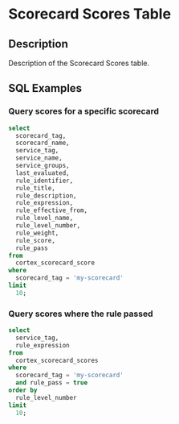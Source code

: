 # Scorecard Scores Table

## Description
Description of the Scorecard Scores table.

## SQL Examples

### Query scores for a specific scorecard

```sql
select
  scorecard_tag,
  scorecard_name,
  service_tag,
  service_name,
  service_groups,
  last_evaluated,
  rule_identifier,
  rule_title,
  rule_description,
  rule_expression,
  rule_effective_from,
  rule_level_name,
  rule_level_number,
  rule_weight,
  rule_score,
  rule_pass 
from
  cortex_scorecard_score
where
  scorecard_tag = 'my-scorecard'
limit 
  10;
```

### Query scores where the rule passed

```sql
select
  service_tag,
  rule_expression
from
  cortex_scorecard_scores
where
  scorecard_tag = 'my-scorecard' 
  and rule_pass = true 
order by
  rule_level_number
limit 
  10;
```
